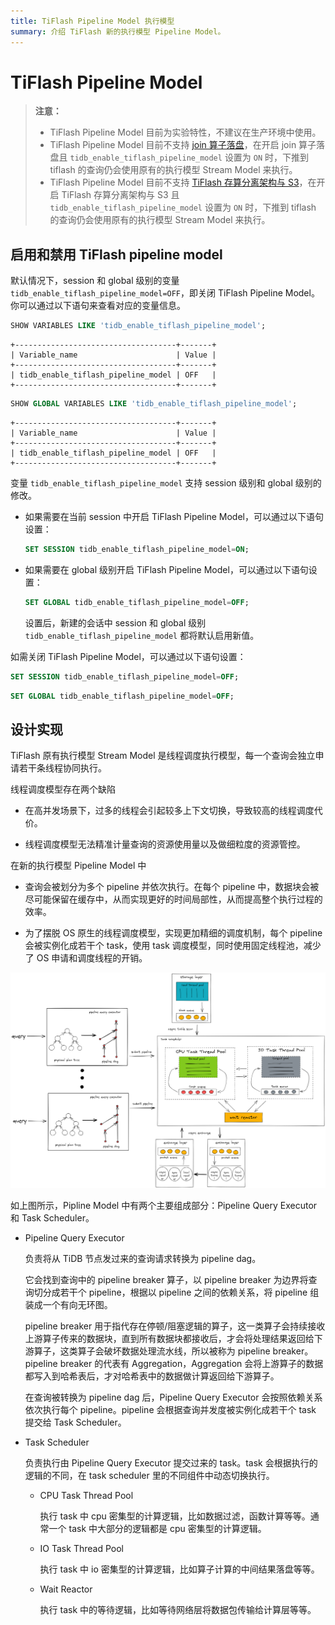 ```yaml
---
title: TiFlash Pipeline Model 执行模型
summary: 介绍 TiFlash 新的执行模型 Pipeline Model。
---
```


# TiFlash Pipeline Model

> **注意：**
>
> - TiFlash Pipeline Model 目前为实验特性，不建议在生产环境中使用。
> - TiFlash Pipeline Model 目前不支持 [join 算子落盘](/tiflash/tiflash-spill-disk.md)，在开启 join 算子落盘且 `tidb_enable_tiflash_pipeline_model` 设置为 `ON` 时，下推到 tiflash 的查询仍会使用原有的执行模型 Stream Model 来执行。
> - TiFlash Pipeline Model 目前不支持 [TiFlash 存算分离架构与 S3](/tiflash/tiflash-disaggregated-and-s3.md)，在开启 TiFlash 存算分离架构与 S3 且 `tidb_enable_tiflash_pipeline_model` 设置为 `ON` 时，下推到 tiflash 的查询仍会使用原有的执行模型 Stream Model 来执行。

## 启用和禁用 TiFlash pipeline model

默认情况下，session 和 global 级别的变量 `tidb_enable_tiflash_pipeline_model=OFF`，即关闭 TiFlash Pipeline Model。你可以通过以下语句来查看对应的变量信息。

```sql
SHOW VARIABLES LIKE 'tidb_enable_tiflash_pipeline_model';
```

```
+------------------------------------+-------+
| Variable_name                      | Value |
+------------------------------------+-------+
| tidb_enable_tiflash_pipeline_model | OFF   |
+------------------------------------+-------+
```

```sql
SHOW GLOBAL VARIABLES LIKE 'tidb_enable_tiflash_pipeline_model';
```

```
+------------------------------------+-------+
| Variable_name                      | Value |
+------------------------------------+-------+
| tidb_enable_tiflash_pipeline_model | OFF   |
+------------------------------------+-------+
```

变量 `tidb_enable_tiflash_pipeline_model` 支持 session 级别和 global 级别的修改。

- 如果需要在当前 session 中开启 TiFlash Pipeline Model，可以通过以下语句设置：

    ```sql
    SET SESSION tidb_enable_tiflash_pipeline_model=ON;
    ```

- 如果需要在 global 级别开启 TiFlash Pipeline Model，可以通过以下语句设置：

    ```sql
    SET GLOBAL tidb_enable_tiflash_pipeline_model=OFF;
    ```

    设置后，新建的会话中 session 和 global 级别 `tidb_enable_tiflash_pipeline_model` 都将默认启用新值。

如需关闭 TiFlash Pipeline Model，可以通过以下语句设置：

```sql
SET SESSION tidb_enable_tiflash_pipeline_model=OFF;
```

```sql
SET GLOBAL tidb_enable_tiflash_pipeline_model=OFF;
```

## 设计实现

TiFlash 原有执行模型 Stream Model 是线程调度执行模型，每一个查询会独立申请若干条线程协同执行。

线程调度模型存在两个缺陷

- 在高并发场景下，过多的线程会引起较多上下文切换，导致较高的线程调度代价。

- 线程调度模型无法精准计量查询的资源使用量以及做细粒度的资源管控。

在新的执行模型 Pipeline Model 中

- 查询会被划分为多个 pipeline 并依次执行。在每个 pipeline 中，数据块会被尽可能保留在缓存中，从而实现更好的时间局部性，从而提高整个执行过程的效率。

- 为了摆脱 OS 原生的线程调度模型，实现更加精细的调度机制，每个 pipeline 会被实例化成若干个 task，使用 task 调度模型，同时使用固定线程池，减少了 OS 申请和调度线程的开销。

![TiFlash Pipeline Model Design](/media/tiflash/tiflash-pipeline-model.png)

如上图所示，Pipline Model 中有两个主要组成部分：Pipeline Query Executor 和 Task Scheduler。

- Pipeline Query Executor

    负责将从 TiDB 节点发过来的查询请求转换为 pipeline dag。

    它会找到查询中的 pipeline breaker 算子，以 pipeline breaker 为边界将查询切分成若干个 pipeline，根据以 pipeline 之间的依赖关系，将 pipeline 组装成一个有向无环图。

    pipeline breaker 用于指代存在停顿/阻塞逻辑的算子，这一类算子会持续接收上游算子传来的数据块，直到所有数据块都接收后，才会将处理结果返回给下游算子，这类算子会破坏数据处理流水线，所以被称为 pipeline breaker。pipeline breaker 的代表有 Aggregation，Aggregation 会将上游算子的数据都写入到哈希表后，才对哈希表中的数据做计算返回给下游算子。

    在查询被转换为 pipeline dag 后，Pipeline Query Executor 会按照依赖关系依次执行每个 pipeline。pipeline 会根据查询并发度被实例化成若干个 task 提交给 Task Scheduler。

- Task Scheduler

    负责执行由 Pipeline Query Executor 提交过来的 task。task 会根据执行的逻辑的不同，在 task scheduler 里的不同组件中动态切换执行。

    - CPU Task Thread Pool

      执行 task 中 cpu 密集型的计算逻辑，比如数据过滤，函数计算等等。通常一个 task 中大部分的逻辑都是 cpu 密集型的计算逻辑。

    - IO Task Thread Pool

      执行 task 中 io 密集型的计算逻辑，比如算子计算的中间结果落盘等等。

    - Wait Reactor

      执行 task 中的等待逻辑，比如等待网络层将数据包传输给计算层等等。

